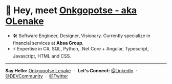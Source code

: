 # 👋 Hey, meet [Onkgopotse - aka OLenake](https://github.com/OLenake)

- 🛠️ Software Engineer, Designer, Visionary. Currently specialize in financial services at **Absa Group**.
- ⚡ Expertise in C#, SQL, Python, .Net Core + Angular, Typescript, Javascript, HTML and CSS.

----
**Say Hello:** [Onkgopotse Lenake](https://www.onkgopotselenake.me/) &nbsp;-&nbsp;
**Let's Connect:** [@LinkedIn](https://www.linkedin.com/in/OLenake) &nbsp;&middot;&nbsp;
[@DEVCommunity](https://dev.to/olenake) &nbsp;&middot;&nbsp;
[@Twitter](https://twitter.com/O_Lenake)

<!--

Interest in software engineering. Likes 🍻 , 📚 and nature. Being a 🐬 in water is life. Newbie at dev.to/olenake, @github and my views are my own. ✌️

<h1 align="left">
  👋 Hi, I'm [Onkgopotse](https://github.com/OLenake)
</h1>

### 👋 Hi, I'm [Onkgopotse](https://github.com/OLenake)

- 🛠️ Developer at Absa Group.
- 🌱 Self-taught and passionate UI/UX designer.
- 🔭 Software engineering expertise, with focus on C#, SQL, .Net Core + Angular.

> ✉️ **Email:** [Onkgopotse at OnkgopotseLenake.me](mailto:onkgopotse@onkgopotselenake.me) &nbsp;&middot;&nbsp;
> ©️ 2020 Onkgopotse Lenake - ✉️ **Email:** [@Onkgopotse](mailto:onkgopotse@onkgopotselenake.me) &nbsp;&middot;&nbsp;
> 🔗 **Website:** [OnkgopotseLenake.me](https://www.onkgopotselenake.me/) &nbsp;&middot;&nbsp;
> 🎓 **LinkedIn:** [@OLenake](https://www.linkedin.com/in/OLenake)
> [![Onkgopotse Lenake's DEV Profile](https://d2fltix0v2e0sb.cloudfront.net/dev-badge.svg)](https://dev.to/olenake) &nbsp;&middot;&nbsp;

## 📡 Let's Connect

- 📧 [Email](mailto:onkgopotse@onkgopotselenake.me)
- 🌐 [Website](https://onkgopotselenake.me/)
- 🎓 [LinkedIn](https://www.linkedin.com/in/olenake/)

**Onkgopotse Lenake (aka: OLenake)**
**OLenake/OLenake** is a ✨ _special_ ✨ repository because its `README.md` (this file) appears on your GitHub profile.

I'm a software engineer based in Gauteng, South Africa. I enjoy building things for the web and currently specializing in financial services as well as investment management and insurance systems at [Absa Group](https://www.absa.africa/absaafrica/). I'm also a member at [DEV Community](https://dev.to/olenake), @LenakeTech, @VisionDream and @Bmmj. I'm a self-taught UI/UX designer and learning towards being a full-stack engineer.

- [LinkedIn](https://www.linkedin.com/in/olenake/)
- [Twitter](https://twitter.com/O_Lenake)

Here are some ideas to get you started:

- 🔭 I’m currently working on ...
- 🌱 I’m currently learning ...
- 👯 I’m looking to collaborate on ...
- 🤔 I’m looking for help with ...
- 💬 Ask me about ...
- 📫 How to reach me: ...
- 😄 Pronouns: ...
- ⚡ Fun fact: ...
🌐 :globe_with_meridians:
📡 :satellite:
✉️ :email:
📧 :e-mail:
✉️ :envelope:
🔗 :link:
©️ :copyright:

®️ :registered:
™️ :tm:
🚀 :rocket:
📎 :paperclip:
🎓 :mortar_board:
### 🙋 Let's Connect

### 👋 Hello, I'm Onkgopotse - aka [OLenake](https://github.com/OLenake)
## 🛠 Installation & Set Up
1. Install the Gatsby CLI

🛠️ creatin' some stuff

Hi there, I'm Onkgopotse 👋😎
I'd love to hear from you! 😅👌
The repository **OLenake/OLenake** is my ✨ _special_ ✨ profile page on [GitHub](https://github.com/). The page `README.md` (this file) is a summary of my background.
Self-motivated, inspire greatness and responsible.
See my work history on LinkedIn [LinkedIn](https://twitter.com/O_Lenake).
-->
